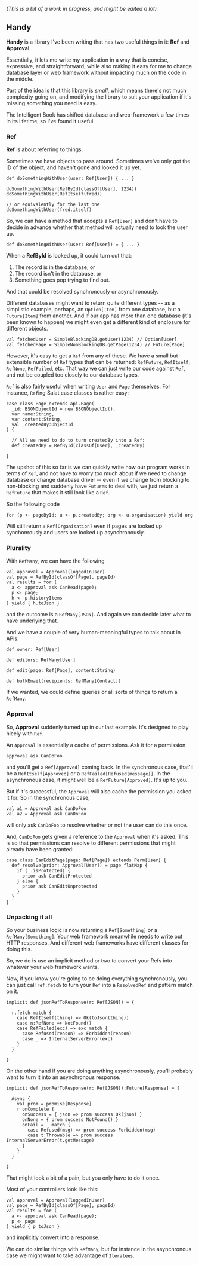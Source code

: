 *(This is a bit of a work in progress, and might be edited a lot)*

## Handy

**Handy** is a library I've been writing that has two useful things in it: **Ref** and **Approval**

Essentially, it lets me write my application in a way that is concise, expressive, and straightforward, while also making it easy for me to change database layer or web framework without impacting much on the code in the middle.

Part of the idea is that this library is *small*, which means there's not much complexity going on, and modifying the library to suit your application if it's missing something you need is easy.

The Intelligent Book has shifted database and web-framework a few times in its lifetime, so I've found it useful.

### Ref

**Ref** is about referring to things. 

Sometimes we have objects to pass around. Sometimes we've only got the ID of the object, and haven't gone and looked it up yet.

    def doSomethingWithUser(user: Ref[User]) { ... }

    doSomethingWithUser(RefById(classOf[User], 1234))
    doSomethingWithUser(RefItself(fred))
    
    // or equivalently for the last one
    doSomethingWithUser(fred.itself)

So, we can have a method that accepts a `Ref[User]` and don't have to decide in advance whether that method will actually need to look the user up.

    def doSomethingWithUser(user: Ref[User]) = { ... }

When a **RefById** is looked up, it could turn out that:

1. The record is in the database, or
2. The record isn't in the database, or
3. Something goes pop trying to find out.

And that could be resolved synchronously or asynchronously. 

Different databases might want to return quite different types -- as a simplistic example, perhaps, an `Option[Item]` from one database, but a `Future[Item]` from another. And if our app has more than one database (it's been known to happen) we might even get a different kind of enclosure for different objects.

    val fetchedUser = SimpleBlockingDB.getUser(1234) // Option[User]
    val fetchedPage = SimpleNonBlockingDB.getPage(1234) // Future[Page]

However, it's easy to get a `Ref` from any of these. We have a small but extensible number of `Ref` types that can be returned: `RefFuture`, `RefItself`, `RefNone`, `RefFailed`, etc. That way we can just write our code against `Ref`, and not be coupled too closely to our database types.

`Ref` is also fairly useful when writing `User` and `Page` themselves. For instance, `Ref`ing Salat case classes is rather easy:

    case class Page extends api.Page(
      _id: BSONObjectId = new BSONObjectId(),
      var name:String,
      var content:String,
      val _createdBy:ObjectId
    ) {
    
      // All we need to do to turn createdBy into a Ref:
      def createdBy = RefById(classOf[User], _createdBy)
    
    }

The upshot of this so far is we can quickly write how our program works in terms of `Ref`, and not have to worry too much about if we need to change database or change database driver -- even if we change from blocking to non-blocking and suddenly have `Future`s to deal with, we just return a `RefFuture` that makes it still look like a `Ref`.

So the following code

    for (p <- pageById; u <- p.createdBy; org <- u.organisation) yield org
  
Will still return a `Ref[Organisation]` even if pages are looked up synchonrously and users are looked up asynchronously.


### Plurality

With `RefMany`, we can have the following

    val approval = Approval(loggedInUser)
    val page = RefById(classOf[Page], pageId)
    val results = for (
      a <- approval ask CanRead(page);
      p <- page;
      h <- p.historyItems 
    ) yield { h.toJson }

and the outcome is a `RefMany[JSON]`. And again we can decide later what to have underlying that.

And we have a couple of very human-meaningful types to talk about in APIs.

    def owner: Ref[User]
    
    def editors: RefMany[User]

    def edit(page: Ref[Page], content:String)
    
    def bulkEmail(recipients: RefMany[Contact])    

If we wanted, we could define queries or all sorts of things to return a `RefMany`.


### Approval

So, **Approval** suddenly turned up in our last example. It's designed to play nicely with `Ref`.

An `Approval` is essentially a cache of permissions. Ask it for a permission

    approval ask CanDoFoo
    
and you'll get a `Ref[Approved]` coming back. In the synchronous case, that'll be a `RefItself[Approved]` or a `RefFailed[Refused(message)]`. In the asynchronous case, it might well be a `RefFuture[Approved]`. It's up to you.

But if it's successful, the `Approval` will also cache the permission you asked it for. So in the synchronous case,

    val a1 = Approval ask CanDoFoo
    val a2 = Approval ask CanDoFoo
    
will only ask `CanDoFoo` to resolve whether or not the user can do this once. 

And, `CanDoFoo` gets given a reference to the `Approval` when it's asked. This is so that permissions can resolve to different permissions that might already have been granted:

    case class CanEditPage(page: Ref[Page]) extends Perm[User] {
      def resolve(prior: Approval[User]) = page flatMap { 
        if (_.isProtected) {
          prior ask CanEditProtected
        } else {
          prior ask CanEditUnprotected
        }        
      }    
    }
    



### Unpacking it all

So your business logic is now returning a `Ref[Something]` or a `RefMany[Something]`. Your web framework meanwhile needs to write out HTTP responses. And different web frameworks have different classes for doing this.

So, we do is use an implicit method or two to convert your Refs into whatever your web framework wants.

Now, if you know you're going to be doing everything synchronously, you can just call `ref.fetch` to turn your `Ref` into a `ResolvedRef` and pattern match on it.

    implicit def jsonRefToResponse(r: Ref[JSON]) = {
    
      r.fetch match {
        case RefItself(thing) => Ok(toJson(thing))
        case n:RefNone => NotFound()
        case RefFailed(exc) => exc match {
          case Refused(reason) => Forbidden(reason)
          case _ => InternalServerError(exc)
        }      
      }
    
    }

On the other hand if you are doing anything asynchronously, you'll probably want to turn it into an asynchronous response.

    implicit def jsonRefToResponse(r: Ref[JSON]):Future[Response] = {
      
      Async {      
        val prom = promise[Response]
        r onComplete {
          onSuccess = { json => prom success Ok(json) }
          onNone = { prom success NotFound() }
          onFail = _ match {
            case Refused(msg) => prom success Forbidden(msg)
            case t:Throwable => prom success InternalServerError(t.getMessage)
          }
        }
      }    
          
    }
    
That might look a bit of a pain, but you only have to do it once. 

Most of your controllers look like this:

    val approval = Approval(loggedInUser)
    val page = RefById(classOf[Page], pageId)
    val results = for (
      a <- approval ask CanRead(page);
      p <- page
    ) yield { p toJson }

and implicitly convert into a response.    

We can do similar things with `RefMany`, but for instance in the asynchronous case we might want to take advantage of `Iteratees`.

